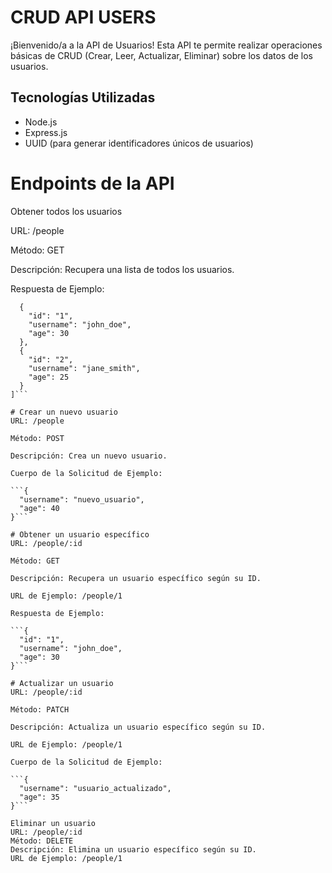 # CRUD API USERS

¡Bienvenido/a a la API de Usuarios! Esta API te permite realizar operaciones básicas de CRUD (Crear, Leer, Actualizar, Eliminar) sobre los datos de los usuarios.

## Tecnologías Utilizadas

- Node.js
- Express.js
- UUID (para generar identificadores únicos de usuarios)

# Endpoints de la API

Obtener todos los usuarios

URL: /people

Método: GET

Descripción: Recupera una lista de todos los usuarios.

Respuesta de Ejemplo:

```[
  {
    "id": "1",
    "username": "john_doe",
    "age": 30
  },
  {
    "id": "2",
    "username": "jane_smith",
    "age": 25
  }
]```

# Crear un nuevo usuario
URL: /people

Método: POST

Descripción: Crea un nuevo usuario.

Cuerpo de la Solicitud de Ejemplo:

```{
  "username": "nuevo_usuario",
  "age": 40
}```

# Obtener un usuario específico
URL: /people/:id

Método: GET

Descripción: Recupera un usuario específico según su ID.

URL de Ejemplo: /people/1

Respuesta de Ejemplo:

```{
  "id": "1",
  "username": "john_doe",
  "age": 30
}```

# Actualizar un usuario
URL: /people/:id

Método: PATCH

Descripción: Actualiza un usuario específico según su ID.

URL de Ejemplo: /people/1

Cuerpo de la Solicitud de Ejemplo:

```{
  "username": "usuario_actualizado",
  "age": 35
}```

Eliminar un usuario
URL: /people/:id
Método: DELETE
Descripción: Elimina un usuario específico según su ID.
URL de Ejemplo: /people/1